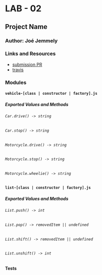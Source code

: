# LAB - 02

## Project Name

### Author: Joé Jemmely

### Links and Resources

- [submission PR](https://github.com/401-advanced-javascript-joejemmely/lab-02/pull/1)
- [travis](https://travis-ci.com/401-advanced-javascript-joejemmely/lab-02)

### Modules

#### `vehicle-[class | constructor | factory].js`

##### Exported Values and Methods

###### `Car.drive() -> string`

###### `Car.stop() -> string`

###### `Motorcycle.drive() -> string`

###### `Motorcycle.stop() -> string`

###### `Motorcycle.wheelie() -> string`

#### `list-[class | constructor | factory].js`

##### Exported Values and Methods

###### `List.push() -> int`

###### `List.pop() -> removedItem || undefined`

###### `List.shift() -> removedItem || undefined`

###### `List.unshift() -> int`

#### Tests
